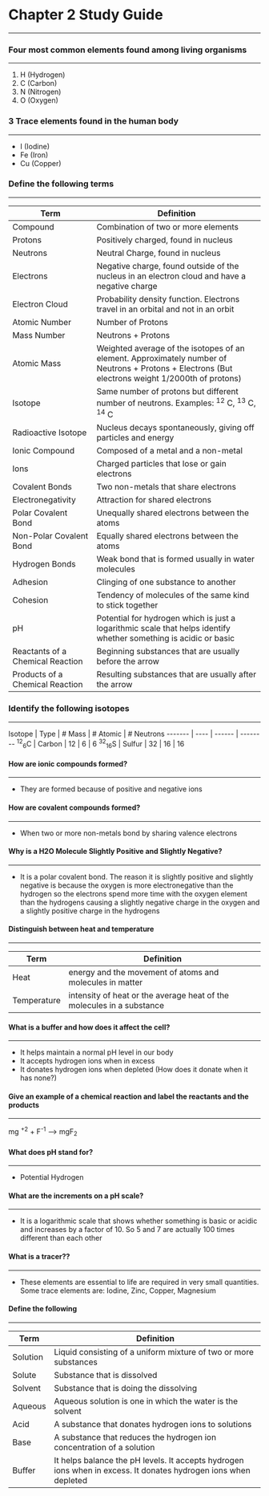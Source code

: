 # Chapter 2 Study Guide
---
### Four most common elements found among living organisms
---
1. H (Hydrogen)
2. C (Carbon)
3. N (Nitrogen)
4. O (Oxygen)

### 3 Trace elements found in the human body
---
- I (Iodine)
- Fe (Iron)
- Cu (Copper)

### Define the following terms
---
Term | Definition
---- | ----------
Compound | Combination of two or more elements
Protons | Positively charged, found in nucleus
Neutrons | Neutral Charge, found in nucleus
Electrons | Negative charge, found outside of the nucleus in an electron cloud and have a negative charge
Electron Cloud | Probability density function. Electrons travel in an orbital and not in an orbit
Atomic Number | Number of Protons
Mass Number | Neutrons + Protons
Atomic Mass | Weighted average of the isotopes of an element. Approximately number of Neutrons + Protons + Electrons (But electrons weight 1/2000th of protons)
Isotope | Same number of protons but different number of neutrons. Examples:  <sup>12</sup> C, <sup>13</sup> C, <sup>14</sup> C
Radioactive Isotope | Nucleus decays spontaneously, giving off particles and energy
Ionic Compound | Composed of a metal and a non-metal
Ions | Charged particles that lose or gain electrons
Covalent Bonds | Two non-metals that share electrons
Electronegativity | Attraction for shared electrons
Polar Covalent Bond | Unequally shared electrons between the atoms
Non-Polar Covalent Bond | Equally shared electrons between the atoms
Hydrogen Bonds | Weak bond that is formed usually in water molecules
Adhesion | Clinging of one substance to another
Cohesion | Tendency of molecules of the same kind to stick together
pH | Potential for hydrogen which is just a logarithmic scale that helps identify whether something is acidic or basic
Reactants of a Chemical Reaction | Beginning substances that are usually before the arrow
Products of a Chemical Reaction | Resulting substances that are usually after the arrow

### Identify the following isotopes
---
Isotope | Type | # Mass | # Atomic | # Neutrons
------- | ---- | ------ | --------
<sup>12</sup><sub>6</sub>C | Carbon | 12 | 6 | 6
<sup>32</sup><sub>16</sub>S | Sulfur | 32 | 16 | 16

#### How are ionic compounds formed?
---
- They are formed because of positive and negative ions

#### How are covalent compounds formed?
---
- When two or more non-metals bond by sharing valence electrons

#### Why is a H2O Molecule Slightly Positive and Slightly Negative?
---
- It is a polar covalent bond. The reason it is slightly positive and slightly negative is because the oxygen is more electronegative than the hydrogen so the electrons spend more time with the oxygen element than the hydrogens causing a slightly negative charge in the oxygen and a slightly positive charge in the hydrogens

#### Distinguish between heat and temperature
---
Term | Definition
---- | ---------
Heat | energy and the movement of atoms and molecules in matter
Temperature | intensity of heat or the average heat of the molecules in a substance

#### What is a buffer and how does it affect the cell?
---
- It helps maintain a normal pH level in our body
- It accepts hydrogen ions when in excess
- It donates hydrogen ions when depleted (How does it donate when it has none?)

#### Give an example of a chemical reaction and label the reactants and the products
---
mg <sup>+2</sup> + F<sup>-1</sup> --> mgF<sub>2</sub>

#### What does pH stand for?
---
- Potential Hydrogen

#### What are the increments on a pH scale?
---
- It is a logarithmic scale that shows whether something is basic or acidic and increases by a factor of 10. So 5 and 7 are actually 100 times different than each other

#### What is a tracer??
---
- These elements are essential to life are required in very small quantities. Some trace elements are: Iodine, Zinc, Copper, Magnesium

#### Define the following
---
Term | Definition
---- | ---------
Solution | Liquid consisting of a uniform mixture of two or more substances
Solute | Substance that is dissolved
Solvent | Substance that is doing the dissolving
Aqueous | Aqueous solution is one in which the water is the solvent
Acid | A substance that donates hydrogen ions to solutions
Base | A substance that reduces the hydrogen ion concentration of a solution
Buffer | It helps balance the pH levels. It accepts hydrogen ions when in excess. It donates hydrogen ions when depleted
